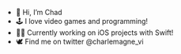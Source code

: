 - 👋 Hi, I’m Chad
- 🕹 I love video games and programming!
- 👨‍💻 Currently working on iOS projects with Swift!
- 🕊 Find me on twitter @charlemagne_vi

<!---
CharlemagneVI/CharlemagneVI is a ✨ special ✨ repository because its `README.md` (this file) appears on your GitHub profile.
You can click the Preview link to take a look at your changes.
--->
